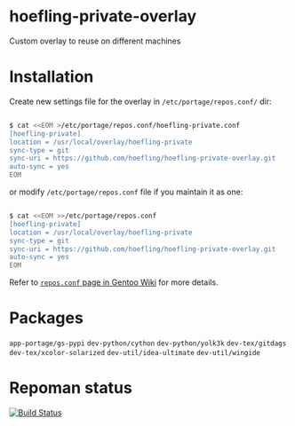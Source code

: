 # hoefling-private-overlay
Custom overlay to reuse on different machines

# Installation

Create new settings file for the overlay in ``/etc/portage/repos.conf/`` dir:

```sh

$ cat <<EOM >/etc/portage/repos.conf/hoefling-private.conf
[hoefling-private]
location = /usr/local/overlay/hoefling-private
sync-type = git
sync-uri = https://github.com/hoefling/hoefling-private-overlay.git
auto-sync = yes
EOM
```

or modify ``/etc/portage/repos.conf`` file if you maintain it as one:

```sh

$ cat <<EOM >>/etc/portage/repos.conf
[hoefling-private]
location = /usr/local/overlay/hoefling-private
sync-type = git
sync-uri = https://github.com/hoefling/hoefling-private-overlay.git
auto-sync = yes
EOM
```

Refer to [``repos.conf`` page in Gentoo Wiki](https://wiki.gentoo.org/wiki//etc/portage/repos.conf) for more details.

# Packages
``app-portage/gs-pypi``
``dev-python/cython``
``dev-python/yolk3k``
``dev-tex/gitdags``
``dev-tex/xcolor-solarized``
``dev-util/idea-ultimate``
``dev-util/wingide``

# Repoman status
[![Build Status](https://travis-ci.org/hoefling/hoefling-private-overlay.svg?branch=master)](https://travis-ci.org/hoefling/hoefling-private-overlay)
